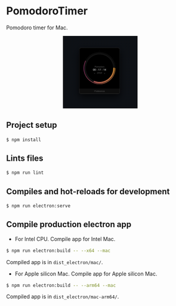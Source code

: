 # PomodoroTimer
Pomodoro timer for Mac.  

<div align="center">
  <img src="https://github.com/um7a/pomodoro_timer/raw/docs/docs/pomodoroTimer.png" width="200px">
</div>

## Project setup
```bash
$ npm install
```

## Lints files
```bash
$ npm run lint
```

## Compiles and hot-reloads for development
```bash
$ npm run electron:serve
```

## Compile production electron app
* For Intel CPU.
Compile app for Intel Mac.  
```bash
$ npm run electron:build -- --x64 --mac
```
Compiled app is in `dist_electron/mac/`.


* For Apple silicon Mac.
Compile app for Apple silicon Mac.  
```bash
$ npm run electron:build -- --arm64 --mac
```
Compiled app is in `dist_electron/mac-arm64/`.

